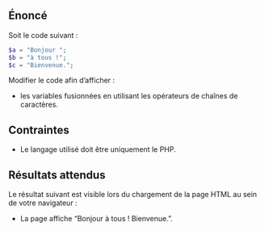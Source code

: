 ## Énoncé

Soit le code suivant :

``` php
$a = "Bonjour ";
$b = "à tous !";
$c = "Bienvenue.";
```

Modifier le code afin d’afficher :

- les variables fusionnées en utilisant les opérateurs de chaînes de caractères.

## Contraintes

- Le langage utilisé doit être uniquement le PHP.

## Résultats attendus

Le résultat suivant est visible lors du chargement de la page HTML au sein de votre navigateur :

- La page affiche “Bonjour à tous ! Bienvenue.”.
